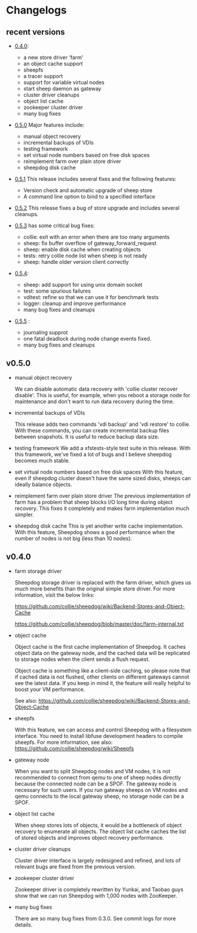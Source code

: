 # Changelogs

## recent versions

* [0.4.0](https://github.com/collie/sheepdog/tarball/v0.4.0):
  - a new store driver 'farm'
  - an object cache support 
  - sheepfs
  - a tracer support
  - support for variable virtual nodes
  - start sheep daemon as gateway
  - cluster driver cleanups
  - object list cache
  - zookeeper cluster driver
  - many bug fixes

* [0.5.0](https://github.com/collie/sheepdog/tarball/v0.5.0) Major features include:
  - manual object recovery
  - incremental backups of VDIs
  - testing framework
  - set virtual node numbers based on free disk spaces
  - reimplement farm over plain store driver
  - sheepdog disk cache

* [0.5.1](https://github.com/collie/sheepdog/tarball/v0.5.1) This release includes several fixes and the following features:
  - Version check and automatic upgrade of sheep store
  - A command line option to bind to a specified interface

* [0.5.2](https://github.com/collie/sheepdog/tarball/v0.5.2) This release fixes a bug of store upgrade and includes several cleanups.

* [0.5.3](https://github.com/collie/sheepdog/tarball/v0.5.3) has some critical bug fixes:
  - collie: exit with an error when there are too many arguments
  - sheep: fix buffer overflow of gateway_forward_request
  - sheep: enable disk cache when creating objects
  - tests: retry collie node list when sheep is not ready
  - sheep: handle older version client correctly

* [0.5.4](https://github.com/collie/sheepdog/tarball/v0.5.4):
  - sheep: add support for using unix domain socket
  - test: some spurious failures
  - vditest: refine so that we can use it for benchmark tests
  - logger: cleanup and improve performance
  - many bug fixes and cleanups

 * [0.5.5](https://github.com/collie/sheepdog/tarball/v0.5.5) :
   - journaling supprot
   - one fatal deadlock during node change events fixed.
   - many bug fixes and cleanups

## v0.5.0

- manual object recovery

     We can disable automatic data recovery with
     'collie cluster recover disable'.  This is useful, for example,
     when you reboot a storage node for maintenance and don't want to
     run data recovery during the time.

- incremental backups of VDIs

     This release adds two commands 'vdi backup' and 'vdi restore' to
     collie.  With these commands, you can create incremental backup
     files between snapshots.  It is useful to reduce backup data size.

- testing framework
     We add a xfstests-style test suite in this release.  With this
     framework, we've fixed a lot of bugs and I believe sheepdog becomes
     much stable.

- set virtual node numbers based on free disk spaces
     With this feature, even if sheepdog cluster doesn't have the same
     sized disks, sheeps can ideally balance objects.

- reimplement farm over plain store driver
     The previous implementation of farm has a problem that sheep blocks
     I/O long time during object recovery.  This fixes it completely and
     makes farm implementation much simpler.

- sheepdog disk cache
     This is yet another write cache implementation.  With this feature,
     Sheepdog shows a good performance when the number of nodes is not
     big (less than 10 nodes).


## v0.4.0

- farm storage driver

  Sheepdog storage driver is replaced with the farm driver, which gives
  us much more benefits than the original simple store driver.  For more
  information, visit the below links:

    https://github.com/collie/sheepdog/wiki/Backend-Stores-and-Object-Cache

    https://github.com/collie/sheepdog/blob/master/doc/farm-internal.txt


- object cache

  Object cache is the first cache implementation of Sheepdog.  It caches
  object data on the gateway node, and the cached data will be
  replicated to storage nodes when the client sends a flush request.

  Object cache is something like a client-side caching, so please note
  that if cached data is not flushed, other clients on different
  gateways cannot see the latest data.  If you keep in mind it, the
  feature will really helpful to boost your VM performance.

  See also:
    https://github.com/collie/sheepdog/wiki/Backend-Stores-and-Object-Cache


- sheepfs

  With this feature, we can access and control Sheepdog with a
  filesystem interface.  You need to install libfuse development headers
  to compile sheepfs.  For more information, see also:
    https://github.com/collie/sheepdog/wiki/Sheepfs


- gateway node

  When you want to split Sheepdog nodes and VM nodes, it is not
  recommended to connect from qemu to one of sheep nodes directly
  because the connected node can be a SPOF.  The gateway node is
  necessary for such users.  If you run gateway sheeps on VM nodes and
  qemu connects to the local gateway sheep, no storage node can be a
  SPOF.


- object list cache

  When sheep stores lots of objects, it would be a bottleneck of object
  recovery to enumerate all objects.  The object list cache caches the
  list of stored objects and improves object recovery performance.


- cluster driver cleanups

  Cluster driver interface is largely redesigned and refined, and lots
  of relevant bugs are fixed from the previous version.


- zookeeper cluster driver

  Zookeeper driver is completely rewritten by Yunkai, and Taobao guys
  show that we can run Sheepdog with 1,000 nodes with ZooKeeper.


- many bug fixes

  There are so many bug fixes from 0.3.0.  See commit logs for more
  details.

